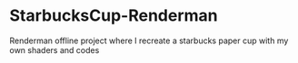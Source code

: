 # StarbucksCup-Renderman
Renderman offline project where I recreate a starbucks paper cup with my own shaders and codes
